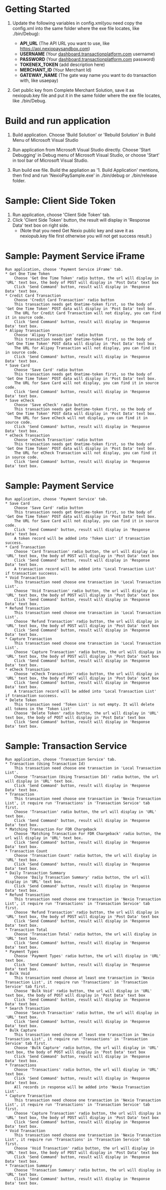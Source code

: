 # Getting Started

1. Update the following variables in config.xml(you need copy the config.xml into the same folder where the exe file locates, like ./bin/Debug):
	* **API_URL** (The API URL you want to use, like https://api.nexiopaysandbox.com)
    * **USERNAME** (Your [dashboard.transactionplatform.com](https://dashboard.transactionplatform.com) username)
    * **PASSWORD** (Your [dashboard.transactionplatform.com](https://dashboard.transactionplatform.com) password)
	* **TOKENEX_TOKEN** (add description here)
	* **MERCHANT_ID** (Your Merchant Id)
	* **GATEWAY_NAME** (The gate way name you want to do transaction with, like usaepay)

2. Get public key from Complete Merchant Solution, save it as nexiopub.key file and put it in the same folder where the exe file locates, like ./bin/Debug.

# Build and run application
1. Build application.
   Choose 'Build Solution' or 'Rebuild Solution' in Build Menu of Microsoft Visual Studio

2. Run application from Microsoft Visual Studio directly.
   Choose 'Start Debugging' in Debug menu of Microsoft Visual Studio, or choose 'Start' in tool bar of Microsoft Visual Studio.

3. Run build exe file.
   Build the appliation as '1. Build Application' mentions, then find and run 'NexioPaySample.exe' in ./bin/debug or ./bin/release folder.

# Sample: Client Side Token
1. Run application, choose 'Client Side Token' tab.
2. Click 'Client Side Token' button, the result will display in 'Response Data' text box on right side. 
	* (Note that you need Get Nexio public key and save it as nexiopub.key file first otherwise you will not get success result.)
    
# Sample: Payment Service iFrame
	Run application, choose 'Payment Service iFrame' tab.
	* Get One Time Token
		Choose 'Get One Time Token' radio button, the url will display in 'URL' text box, the body of POST will display in 'Post Data' text box
		Click 'Send Command' button, result will display in 'Response Data' text box.
	* Credit Card Transaction
		Choose 'Credit Card Transaction' radio button
		This transaction needs get Onetime-token first, so the body of 'Get One Time Token' POST data will display in 'Post Data' text box.
		The URL for Credit Card Transaction will not display, you can find it in source code. 
		Click 'Send Command' button, result will display in 'Response Data' text box.
	* Alipay Transaction
		Choose 'Alipay Transaction' radio button
		This transaction needs get Onetime-token first, so the body of 'Get One Time Token' POST data will display in 'Post Data' text box.
		The URL for Alipay Transaction will not display, you can find it in source code. 
		Click 'Send Command' button, result will display in 'Response Data' text box.
	* Save Card
		Choose 'Save Card' radio button
		This transaction needs get Onetime-token first, so the body of 'Get One Time Token' POST data will display in 'Post Data' text box.
		The URL for Save Card will not display, you can find it in source code. 
		Click 'Send Command' button, result will display in 'Response Data' text box.
	* Save eCheck
		Choose 'Save eCheck' radio button
		This transaction needs get Onetime-token first, so the body of 'Get One Time Token' POST data will display in 'Post Data' text box.
		The URL for Save eCheck will not display, you can find it in source code. 
		Click 'Send Command' button, result will display in 'Response Data' text box.
	* eCheck Transaction
		Choose 'eCheck Transaction' radio button
		This transaction needs get Onetime-token first, so the body of 'Get One Time Token' POST data will display in 'Post Data' text box.
		The URL for eCheck Transaction will not display, you can find it in source code. 
		Click 'Send Command' button, result will display in 'Response Data' text box.

# Sample: Payment Service
	Run application, choose 'Payment Service' tab.
	* Save Card
		Choose 'Save Card' radio button
		This transaction needs get Onetime-token first, so the body of 'Get One Time Token' POST data will display in 'Post Data' text box.
		The URL for Save Card will not display, you can find it in source code. 
		Click 'Send Command' button, result will display in 'Response Data' text box.
		A token record will be added into 'Token List' if transaction success.
	* Card Transaction
		Choose 'Card Transaction' radio button, the url will display in 'URL' text box, the body of POST will display in 'Post Data' text box
		Click 'Send Command' button, result will display in 'Response Data' text box.
		A transaction record will be added into 'Local Transaction List' if transaction succeess. 
	* Void Transaction
		This transaction need choose one transaction in 'Local Transaction List'.
		Choose 'Void Transaction' radio button, the url will display in 'URL' text box, the body of POST will display in 'Post Data' text box
		Click 'Send Command' button, result will display in 'Response Data' text box.
	* Refund Transaction
		This transaction need choose one transaction in 'Local Transaction List'.
		Choose 'Refund Transaction' radio button, the url will display in 'URL' text box, the body of POST will display in 'Post Data' text box
		Click 'Send Command' button, result will display in 'Response Data' text box.
	* Capture Transaction
		This transaction need choose one transaction in 'Local Transaction List'.
		Choose 'Capture Transaction' radio button, the url will display in 'URL' text box, the body of POST will display in 'Post Data' text box
		Click 'Send Command' button, result will display in 'Response Data' text box.
	* eCheck Transaction
		Choose 'eCheck Transaction' radio button, the url will display in 'URL' text box, the body of POST will display in 'Post Data' text box
		Click 'Send Command' button, result will display in 'Response Data' text box.
		A transaction record will be added into 'Local Transaction List' if transaction succeess. 
	* Delete Token
		This transaction need 'Token List' is not empty. It will delete all tokens in the 'Token List'
		Choose 'Delete Token' radio button, the url will display in 'URL' text box, the body of POST will display in 'Post Data' text box
		Click 'Send Command' button, result will display in 'Response Data' text box.

# Sample: Transaction Service
	Run application, choose 'Transaction Service' tab.
	* Transaction (Using Transaction Id)
		This transaction need choose one transaction in 'Local Transaction List'.
		Choose 'Transaction (Using Transaction Id)' radio button, the url will display in 'URL' text box.
		Click 'Send Command' button, result will display in 'Response Data' text box.
	* Transaction
		This transaction need choose one transaction in 'Nexio Transaction List', it require run 'Transactions' in 'Transaction Service' tab first.
		Choose 'Transaction' radio button, the url will display in 'URL' text box.
		Click 'Send Command' button, result will display in 'Response Data' text box.
	* Matching Transaction For FDR Chargeback
		Choose 'Matching Transaction For FDR Chargeback' radio button, the url will display in 'URL' text box.
		Click 'Send Command' button, result will display in 'Response Data' text box.
	* Transaction Count
		Choose 'Transaction Count' radio button, the url will display in 'URL' text box.
		Click 'Send Command' button, result will display in 'Response Data' text box.
	* Daily Transaction Summary
		Choose 'Daily Transaction Summary' radio button, the url will display in 'URL' text box.
		Click 'Send Command' button, result will display in 'Response Data' text box.
	* Refund Transaction
		This transaction need choose one transaction in 'Nexio Transaction List', it require run 'Transactions' in 'Transaction Service' tab first.
		Choose 'Refund Transaction' radio button, the url will display in 'URL' text box, the body of POST will display in 'Post Data' text box
		Click 'Send Command' button, result will display in 'Response Data' text box.
	* Transaction Total
		Choose 'Transaction Total' radio button, the url will display in 'URL' text box.
		Click 'Send Command' button, result will display in 'Response Data' text box.
	* Payment Types
		Choose 'Payment Types' radio button, the url will display in 'URL' text box.
		Click 'Send Command' button, result will display in 'Response Data' text box.
	* Bulk Void
		This transaction need choose at least one transaction in 'Nexio Transaction List', it require run 'Transactions' in 'Transaction Service' tab first.
		Choose 'Bulk Void' radio button, the url will display in 'URL' text box, the body of POST will display in 'Post Data' text box
		Click 'Send Command' button, result will display in 'Response Data' text box.
	* Search Transaction
		Choose 'Search Transaction' radio button, the url will display in 'URL' text box.
		Click 'Send Command' button, result will display in 'Response Data' text box.
	* Bulk Capture
		This transaction need choose at least one transaction in 'Nexio Transaction List', it require run 'Transactions' in 'Transaction Service' tab first.
		Choose 'Bulk Capture' radio button, the url will display in 'URL' text box, the body of POST will display in 'Post Data' text box
		Click 'Send Command' button, result will display in 'Response Data' text box.
	* Transactions
		Choose 'Transactions' radio button, the url will display in 'URL' text box.
		Click 'Send Command' button, result will display in 'Response Data' text box.
		All records in response will be added into 'Nexio Transaction List'.
	* Capture Transaction
		This transaction need choose one transaction in 'Nexio Transaction List', it require run 'Transactions' in 'Transaction Service' tab first.
		Choose 'Capture Transaction' radio button, the url will display in 'URL' text box, the body of POST will display in 'Post Data' text box
		Click 'Send Command' button, result will display in 'Response Data' text box.
	* Void Transaction
		This transaction need choose one transaction in 'Nexio Transaction List', it require run 'Transactions' in 'Transaction Service' tab first.
		Choose 'Void Transaction' radio button, the url will display in 'URL' text box, the body of POST will display in 'Post Data' text box
		Click 'Send Command' button, result will display in 'Response Data' text box.
	* Transaction Summary
		Choose 'Transaction Summary' radio button, the url will display in 'URL' text box.
		Click 'Send Command' button, result will display in 'Response Data' text box.